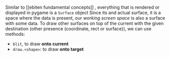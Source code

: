 Similar to [[ebiten fundamental concepts]] , everything that is rendered or displayed in pygame is a `Surface` object
Since its and actual surface, it is a space where the data is present, our *working screen space* is also a surface with some data.
To draw other surfaces on top of the current with the given destination (other presence (coordinate, rect or surface)), we can use methods:
- `blit`, to draw **onto current**
- `draw.<shape>`: to draw **onto target**